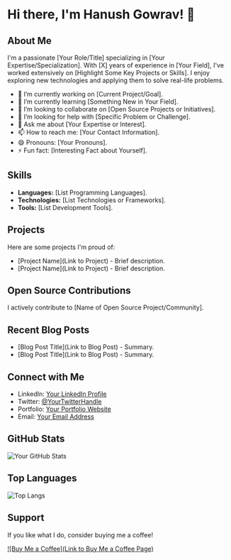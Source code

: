 # Hi there, I'm Hanush Gowrav! 👋

## About Me

I'm a passionate [Your Role/Title] specializing in [Your Expertise/Specialization]. With [X] years of experience in [Your Field], I've worked extensively on [Highlight Some Key Projects or Skills]. I enjoy exploring new technologies and applying them to solve real-life problems.

- 🔭 I’m currently working on [Current Project/Goal].
- 🌱 I’m currently learning [Something New in Your Field].
- 👯 I’m looking to collaborate on [Open Source Projects or Initiatives].
- 🤔 I’m looking for help with [Specific Problem or Challenge].
- 💬 Ask me about [Your Expertise or Interest].
- 📫 How to reach me: [Your Contact Information].
- 😄 Pronouns: [Your Pronouns].
- ⚡ Fun fact: [Interesting Fact about Yourself].

## Skills

- **Languages:** [List Programming Languages].
- **Technologies:** [List Technologies or Frameworks].
- **Tools:** [List Development Tools].

## Projects

Here are some projects I'm proud of:

- [Project Name](Link to Project) - Brief description.
- [Project Name](Link to Project) - Brief description.

## Open Source Contributions

I actively contribute to [Name of Open Source Project/Community].

## Recent Blog Posts

- [Blog Post Title](Link to Blog Post) - Summary.
- [Blog Post Title](Link to Blog Post) - Summary.

## Connect with Me

- LinkedIn: [Your LinkedIn Profile](Link)
- Twitter: [@YourTwitterHandle](Link)
- Portfolio: [Your Portfolio Website](Link)
- Email: [Your Email Address](mailto:youremail@example.com)

## GitHub Stats

![Your GitHub Stats](https://github-readme-stats.vercel.app/api?username=yourusername&show_icons=true)

## Top Languages

![Top Langs](https://github-readme-stats.vercel.app/api/top-langs/?username=yourusername)

## Support

If you like what I do, consider buying me a coffee!

[![Buy Me a Coffee](Link to Buy Me a Coffee Page)](Link)

<!-- Optional: Add badges for your profiles, stats, etc. -->
